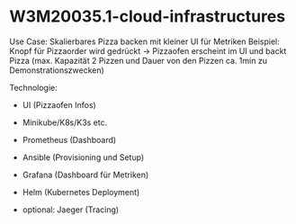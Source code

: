 # W3M20035.1-cloud-infrastructures
 Use Case: Skalierbares Pizza backen mit kleiner UI für Metriken
 Beispiel: Knopf für Pizzaorder wird gedrückt -> Pizzaofen erscheint im UI und backt Pizza 
(max. Kapazität 2 Pizzen und Dauer von den Pizzen ca. 1min zu Demonstrationszwecken)
 
 
Technologie: 
- UI (Pizzaofen Infos)
- Minikube/K8s/K3s etc.
- Prometheus (Dashboard)
- Ansible (Provisioning und Setup)
- Grafana (Dashboard für Metriken)
- Helm (Kubernetes Deployment)
 
- optional: Jaeger (Tracing)
